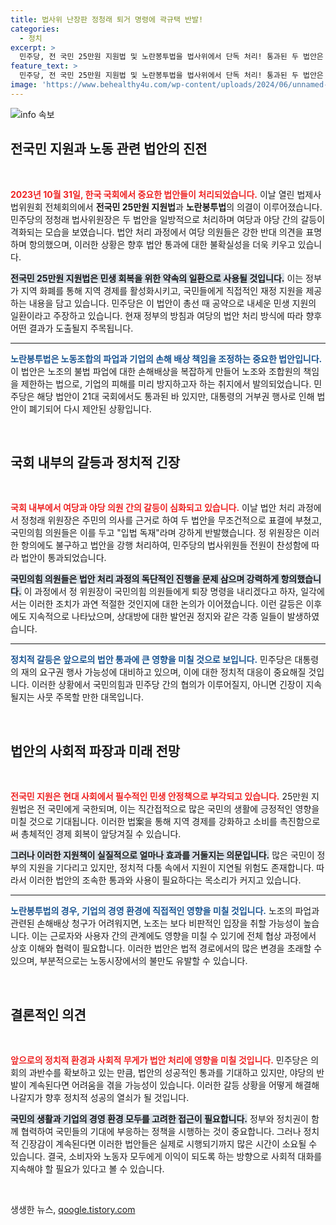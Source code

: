 ```yaml
---
title: 법사위 난장판 정청래 퇴거 명령에 곽규택 반발!
categories:
  - 정치
excerpt: >
  민주당, 전 국민 25만원 지원법 및 노란봉투법을 법사위에서 단독 처리! 통과된 두 법안은 본회의 상정 예고. 여야 갈등의 새로운 전환점이 될까? 클릭해서 자세히 알아보세요!
feature_text: >
  민주당, 전 국민 25만원 지원법 및 노란봉투법을 법사위에서 단독 처리! 통과된 두 법안은 본회의 상정 예고. 여야 갈등의 새로운 전환점이 될까? 클릭해서 자세히 알아보세요!
image: 'https://www.behealthy4u.com/wp-content/uploads/2024/06/unnamed-file.png'
---
```


<p><img src="https://www.behealthy4u.com/wp-content/uploads/2024/06/unnamed-file.png" alt="info 속보" /></p>

<h2 data-ke-size="size26">전국민 지원과 노동 관련 법안의 진전</h2>

<p data-ke-size="size16">&nbsp;</p>

<p><b><span style="color: #ee2323;">2023년 10월 31일, 한국 국회에서 중요한 법안들이 처리되었습니다.</span></b> 이날 열린 법제사법위원회 전체회의에서 <b>전국민 25만원 지원법</b>과 <b>노란봉투법</b>의 의결이 이루어졌습니다. 민주당의 정청래 법사위원장은 두 법안을 일방적으로 처리하며 여당과 야당 간의 갈등이 격화되는 모습을 보였습니다. 법안 처리 과정에서 여당 의원들은 강한 반대 의견을 표명하며 항의했으며, 이러한 상황은 향후 법안 통과에 대한 불확실성을 더욱 키우고 있습니다. </p>

<p><b><span style="background-color: #21538527;">전국민 25만원 지원법은 민생 회복을 위한 약속의 일환으로 사용될 것입니다.</span></b> 이는 정부가 지역 화폐를 통해 지역 경제를 활성화시키고, 국민들에게 직접적인 재정 지원을 제공하는 내용을 담고 있습니다. 민주당은 이 법안이 총선 때 공약으로 내세운 민생 지원의 일환이라고 주장하고 있습니다. 현재 정부의 방침과 여당의 법안 처리 방식에 따라 향후 어떤 결과가 도출될지 주목됩니다.</p>

<hr>

<p><b><span style="color: #1a5490;">노란봉투법은 노동조합의 파업과 기업의 손해 배상 책임을 조정하는 중요한 법안입니다.</span></b> 이 법안은 노조의 불법 파업에 대한 손해배상을 복잡하게 만들어 노조와 조합원의 책임을 제한하는 법으로, 기업의 피해를 미리 방지하고자 하는 취지에서 발의되었습니다. 민주당은 해당 법안이 21대 국회에서도 통과된 바 있지만, 대통령의 거부권 행사로 인해 법안이 폐기되어 다시 제안된 상황입니다.</p>

<p data-ke-size="size16">&nbsp;</p>

<h2 data-ke-size="size26">국회 내부의 갈등과 정치적 긴장</h2>

<p data-ke-size="size16">&nbsp;</p>

<p><b><span style="color: #ee2323;">국회 내부에서 여당과 야당 의원 간의 갈등이 심화되고 있습니다.</span></b> 이날 법안 처리 과정에서 정청래 위원장은 주민의 의사를 근거로 하여 두 법안을 무조건적으로 표결에 부쳤고, 국민의힘 의원들은 이를 두고 "입법 독재"라며 강하게 반발했습니다. 정 위원장은 이러한 항의에도 불구하고 법안을 강행 처리하여, 민주당의 법사위원들 전원이 찬성함에 따라 법안이 통과되었습니다. </p>

<p><b><span style="background-color: #21538527;">국민의힘 의원들은 법안 처리 과정의 독단적인 진행을 문제 삼으며 강력하게 항의했습니다.</span></b> 이 과정에서 정 위원장이 국민의힘 의원들에게 퇴장 명령을 내리겠다고 하자, 일각에서는 이러한 조치가 과연 적절한 것인지에 대한 논의가 이어졌습니다. 이런 갈등은 이후에도 지속적으로 나타났으며, 상대방에 대한 발언권 정지와 같은 각종 일들이 발생하였습니다.</p>

<hr>

<p><b><span style="color: #1a5490;">정치적 갈등은 앞으로의 법안 통과에 큰 영향을 미칠 것으로 보입니다.</span></b> 민주당은 대통령의 재의 요구권 행사 가능성에 대비하고 있으며, 이에 대한 정치적 대응이 중요해질 것입니다. 이러한 상황에서 국민의힘과 민주당 간의 협의가 이루어질지, 아니면 긴장이 지속될지는 사뭇 주목할 만한 대목입니다.</p>

<p data-ke-size="size16">&nbsp;</p>

<h2 data-ke-size="size26">법안의 사회적 파장과 미래 전망</h2>

<p data-ke-size="size16">&nbsp;</p>

<p><b><span style="color: #ee2323;">전국민 지원은 현대 사회에서 필수적인 민생 안정책으로 부각되고 있습니다.</span></b> 25만원 지원법은 전 국민에게 국한되며, 이는 직간접적으로 많은 국민의 생활에 긍정적인 영향을 미칠 것으로 기대됩니다. 이러한 법案을 통해 지역 경제를 강화하고 소비를 촉진함으로써 총체적인 경제 회복이 앞당겨질 수 있습니다. </p>

<p><b><span style="background-color: #21538527;">그러나 이러한 지원책이 실질적으로 얼마나 효과를 거둘지는 의문입니다.</span></b> 많은 국민이 정부의 지원을 기다리고 있지만, 정치적 다툼 속에서 지원이 지연될 위험도 존재합니다. 따라서 이러한 법안의 조속한 통과와 사용이 필요하다는 목소리가 커지고 있습니다.</p>

<hr>

<p><b><span style="color: #1a5490;">노란봉투법의 경우, 기업의 경영 환경에 직접적인 영향을 미칠 것입니다.</span></b> 노조의 파업과 관련된 손해배상 청구가 어려워지면, 노조는 보다 비판적인 입장을 취할 가능성이 높습니다. 이는 근로자와 사용자 간의 관계에도 영향을 미칠 수 있기에 전체 협상 과정에서 상호 이해와 협력이 필요합니다. 이러한 법안은 법적 경로에서의 많은 변경을 초래할 수 있으며, 부분적으로는 노동시장에서의 불만도 유발할 수 있습니다.</p>

<p data-ke-size="size16">&nbsp;</p>

<h2 data-ke-size="size26">결론적인 의견</h2>

<p data-ke-size="size16">&nbsp;</p>

<p><b><span style="color: #ee2323;">앞으로의 정치적 환경과 사회적 무게가 법안 처리에 영향을 미칠 것입니다.</span></b> 민주당은 의회의 과반수를 확보하고 있는 만큼, 법안의 성공적인 통과를 기대하고 있지만, 야당의 반발이 계속된다면 어려움을 겪을 가능성이 있습니다. 이러한 갈등 상황을 어떻게 해결해 나갈지가 향후 정치적 성공의 열쇠가 될 것입니다. </p>

<p><b><span style="background-color: #21538527;">국민의 생활과 기업의 경영 환경 모두를 고려한 접근이 필요합니다.</span></b> 정부와 정치권이 함께 협력하여 국민들의 기대에 부응하는 정책을 시행하는 것이 중요합니다. 그러나 정치적 긴장감이 계속된다면 이러한 법안들은 실제로 시행되기까지 많은 시간이 소요될 수 있습니다. 결국, 소비자와 노동자 모두에게 이익이 되도록 하는 방향으로 사회적 대화를 지속해야 할 필요가 있다고 볼 수 있습니다.</p>

<p data-ke-size="size16">&nbsp;</p>
생생한 뉴스, <a href="https://qoogle.tistory.com" rel="dofollow">qoogle.tistory.com</a>


